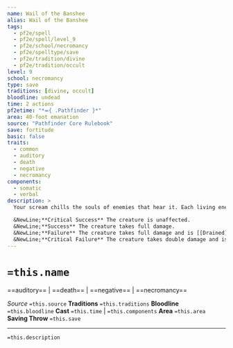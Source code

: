 ```yaml
---
name: Wail of the Banshee
alias: Wail of the Banshee
tags:
  - pf2e/spell
  - pf2e/spell/level_9
  - pf2e/school/necromancy
  - pf2e/spelltype/save
  - pf2e/tradition/divine
  - pf2e/tradition/occult
level: 9
school: necromancy
type: save
traditions: [divine, occult]
bloodline: undead
time: 2 actions
pf2etime: "*⬺{ .Pathfinder }*"
area: 40-foot emanation
source: "Pathfinder Core Rulebook"
save: fortitude
basic: false
traits:
  - common
  - auditory
  - death
  - negative
  - necromancy
components:
  - somatic
  - verbal
description: >
  Your scream chills the souls of enemies that hear it. Each living enemy in the area takes 8d10 negative damage and must attempt a Fortitude save.

  &NewLine;**Critical Success** The creature is unaffected.
  &NewLine;**Success** The creature takes full damage.
  &NewLine;**Failure** The creature takes full damage and is [[Drained]] 1d4.
  &NewLine;**Critical Failure** The creature takes double damage and is [[Drained]] 4.
---
```

# `=this.name`
==auditory== | ==death== | ==negative== | ==necromancy==

*Source* `=this.source`
**Traditions** `=this.traditions`
**Bloodline** `=this.bloodline`
**Cast** `=this.time` | `=this.components`
**Area** `=this.area`
**Saving Throw** `=this.save`

***
`=this.description`